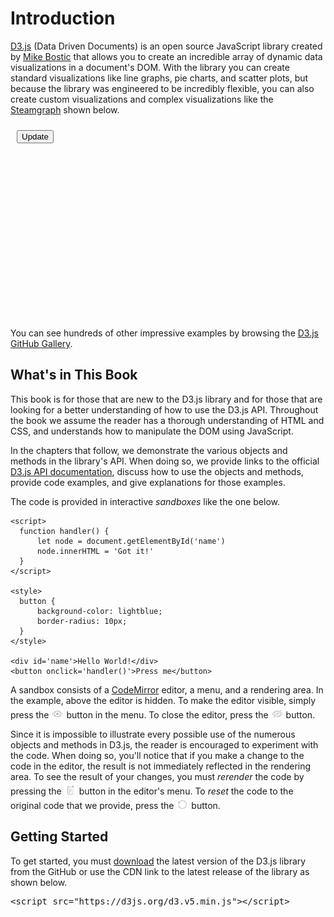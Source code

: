# Introduction

[D3.js](https://d3js.org) (Data Driven Documents) is an open source JavaScript library created by [Mike Bostic](https://github.com/mbostock) that allows you to create an incredible array of dynamic data visualizations in a document's DOM.  With the library you can create standard visualizations like line graphs, pie charts, and scatter plots, but because the library was engineered to be incredibly flexible, you can also create custom visualizations and complex visualizations like the [Steamgraph](https://bl.ocks.org/mbostock/4060954) shown below.

<style>
#button {
  display: block;
  position: relative;
  top: 10px;
  left: 10px;
}
.menu_button {
  width: 20px;
  height: 20px;
  position: relative;
  top: 3px;
}
</style>

<div id="steamgraph">
    <button id="button" onclick="transition()">Update</button>
    <svg width="700" height="400"></svg>
</div>

<script src="https://d3js.org/d3.v4.min.js"></script>

<script>
var n = 20, // number of layers
    m = 200, // number of samples per layer
    k = 10; // number of bumps per layer

var stack = d3.stack().keys(d3.range(n)).offset(d3.stackOffsetWiggle),
    layers0 = stack(d3.transpose(d3.range(n).map(function() { return bumps(m, k); }))),
    layers1 = stack(d3.transpose(d3.range(n).map(function() { return bumps(m, k); }))),
    layers = layers0.concat(layers1);

var svg = d3.select("svg"),
    width = +svg.attr("width"),
    height = +svg.attr("height");

var x = d3.scaleLinear()
    .domain([0, m - 1])
    .range([0, width]);

var y = d3.scaleLinear()
    .domain([d3.min(layers, stackMin), d3.max(layers, stackMax)])
    .range([height, 0]);

var z = d3.interpolateCool;

var area = d3.area()
    .x(function(d, i) { return x(i); })
    .y0(function(d) { return y(d[0]); })
    .y1(function(d) { return y(d[1]); });

svg.selectAll("path")
  .data(layers0)
  .enter().append("path")
    .attr("d", area)
    .attr("fill", function() { return z(Math.random()); });

function stackMax(layer) {
  return d3.max(layer, function(d) { return d[1]; });
}

function stackMin(layer) {
  return d3.min(layer, function(d) { return d[0]; });
}

function transition() {
  var t;
  d3.selectAll("path")
    .data((t = layers1, layers1 = layers0, layers0 = t))
    .transition()
      .duration(2500)
      .attr("d", area);
}

// Inspired by Lee Byron’s test data generator.
function bumps(n, m) {
  var a = [], i;
  for (i = 0; i < n; ++i) a[i] = 0;
  for (i = 0; i < m; ++i) bump(a, n);
  return a;
}

function bump(a, n) {
  var x = 1 / (0.1 + Math.random()),
      y = 2 * Math.random() - 0.5,
      z = 10 / (0.1 + Math.random());
  for (var i = 0; i < n; i++) {
    var w = (i / n - y) * z;
    a[i] += x * Math.exp(-w * w);
  }
}

</script>

You can see hundreds of other impressive examples by browsing the [D3.js GitHub Gallery](https://github.com/d3/d3/wiki/Gallery).

## What's in This Book

This book is for those that are new to the D3.js library and for those that are looking for a better understanding of how to use the D3.js API.  Throughout the book we assume the reader has a thorough understanding of HTML and CSS, and understands how to manipulate the DOM using JavaScript.

In the chapters that follow, we demonstrate the various objects and methods in the library's API.  When doing so, we provide links to the official [D3.js API documentation](https://github.com/d3/d3/blob/master/API.md), discuss how to use the objects and methods, provide code examples, and give explanations for those examples.

The code is provided in interactive *sandboxes* like the one below.

```
<script>
  function handler() {
      let node = document.getElementById('name')
      node.innerHTML = 'Got it!'
  }
</script>

<style>
  button {
      background-color: lightblue;
      border-radius: 10px;
  }
</style>

<div id='name'>Hello World!</div>
<button onclick='handler()'>Press me</button>
```

  A sandbox consists of a [CodeMirror](https://codemirror.net) editor, a menu, and a rendering area. In the example, above the editor is hidden.  To make the editor visible, simply press the <img class="menu_button" src="img/gray_show_button.png"> button in the menu.  To close the editor, press the <img class="menu_button" src="img/gray_hide_button.png"> button.

  Since it is impossible to illustrate every possible use of the numerous objects and methods in D3.js, the reader is encouraged to experiment with the code.  When doing so, you'll notice that if you make a change to the code in the editor, the result is not immediately reflected in the rendering area.  To see the result of your changes, you must *rerender* the code by pressing the <img class="menu_button" src="img/gray_publish_button.png"> button in the editor's menu.  To *reset* the code to the original code that we provide, press the <img class="menu_button" src="img/gray_reset_button.png"> button.

## Getting Started

To get started, you must [download](https://github.com/d3/d3/zipball/master) the latest version of the D3.js library from the GitHub or use the CDN link to the latest release of the library as shown below.

<pre>
&lt;script src="https://d3js.org/d3.v5.min.js">&lt;/script>
</pre>